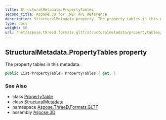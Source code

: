 ```yaml
---
title: StructuralMetadata.PropertyTables
second_title: Aspose.3D for .NET API Reference
description: StructuralMetadata property. The property tables in this metadata
type: docs
weight: 50
url: /net/aspose.threed.formats.gltf/structuralmetadata/propertytables/
---
```

## StructuralMetadata.PropertyTables property

The property tables in this metadata.

```csharp
public List<PropertyTable> PropertyTables { get; }
```

### See Also

* class [PropertyTable](../../structuralmetadata.propertytable/)
* class [StructuralMetadata](../)
* namespace [Aspose.ThreeD.Formats.GLTF](../../structuralmetadata/)
* assembly [Aspose.3D](../../../)


